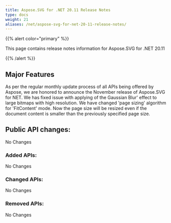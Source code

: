 ```yaml
---
title: Aspose.SVG for .NET 20.11 Release Notes
type: docs
weight: 21
aliases: /net/aspose-svg-for-net-20-11-release-notes/
---
```


{{% alert color="primary" %}}

This page contains release notes information for Aspose.SVG for .NET 20.11

{{% /alert %}}

## **Major Features**

As per the regular monthly update process of all APIs being offered by Aspose, we are honored to announce the November release of Aspose.SVG for NET.
We has fixed issue with applying of the Gaussian Blur' effect to large bitmaps with high resolution. 
We have  changed  'page sizing' algorithm for 'FitContent' mode. Now the page size will be resized even if the document content is smaller than the previously specified page size.

## **Public API changes:**
No Changes

### **Added APIs:**
No Changes

### **Changed APIs:**
No Changes

### **Removed APIs:**
No Changes

